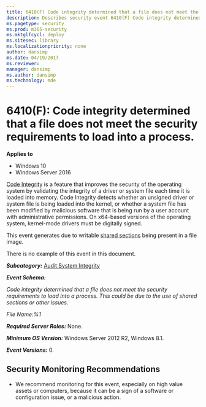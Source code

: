 ```yaml
---
title: 6410(F) Code integrity determined that a file does not meet the security requirements to load into a process. (Windows 10)
description: Describes security event 6410(F) Code integrity determined that a file does not meet the security requirements to load into a process.
ms.pagetype: security
ms.prod: m365-security
ms.mktglfcycl: deploy
ms.sitesec: library
ms.localizationpriority: none
author: dansimp
ms.date: 04/19/2017
ms.reviewer: 
manager: dansimp
ms.author: dansimp
ms.technology: mde
---
```


# 6410(F): Code integrity determined that a file does not meet the security requirements to load into a process.

**Applies to**
-   Windows 10
-   Windows Server 2016


[Code Integrity](/previous-versions/windows/it-pro/windows-server-2008-R2-and-2008/dd348642(v=ws.10)) is a feature that improves the security of the operating system by validating the integrity of a driver or system file each time it is loaded into memory. Code Integrity detects whether an unsigned driver or system file is being loaded into the kernel, or whether a system file has been modified by malicious software that is being run by a user account with administrative permissions. On x64-based versions of the operating system, kernel-mode drivers must be digitally signed.

This event generates due to writable [shared sections](/previous-versions/windows/desktop/cc307397(v=msdn.10)) being present in a file image.

There is no example of this event in this document.

***Subcategory:***&nbsp;[Audit System Integrity](audit-system-integrity.md)

***Event Schema:***

*Code integrity determined that a file does not meet the security requirements to load into a process. This could be due to the use of shared sections or other issues.*

*File Name:%1*

***Required Server Roles:*** None.

***Minimum OS Version:*** Windows Server 2012 R2, Windows 8.1.

***Event Versions:*** 0.

## Security Monitoring Recommendations

-   We recommend monitoring for this event, especially on high value assets or computers, because it can be a sign of a software or configuration issue, or a malicious action.